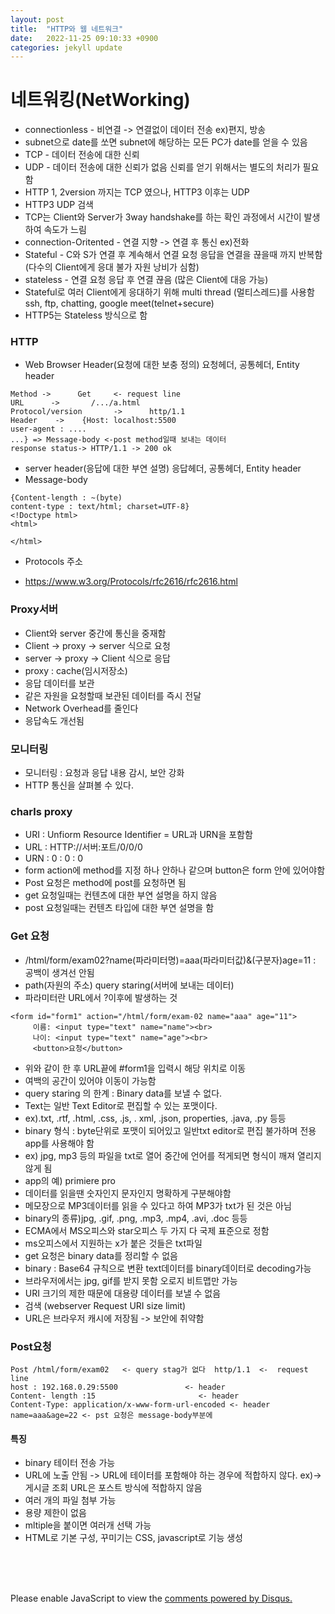 ```yaml
---
layout: post
title:  "HTTP와 웹 네트워크"
date:   2022-11-25 09:10:33 +0900
categories: jekyll update
---
```


# 네트워킹(NetWorking)

* connectionless - 비연결 -> 연결없이 데이터 전송 ex)편지, 방송
* subnet으로 date를 쏘면 subnet에 해당하는 모든 PC가 date를 얻을 수 있음
* TCP - 데이터 전송에 대한 신뢰
* UDP - 데이터 전송에 대한 신뢰가 없음 신뢰를 얻기 위해서는 별도의 처리가 필요함
* HTTP 1, 2version 까지는 TCP 였으나, HTTP3 이후는 UDP
* HTTP3 UDP 검색
* TCP는 Client와 Server가 3way handshake를 하는 확인 과정에서 시간이 발생하여 속도가 느림
* connection-Oritented - 연결 지향 -> 연결 후 통신 ex)전화
* Stateful - C와 S가 연결 후 계속해서 연결 요청 응답을 연결을 끊을때 까지 반복함 (다수의 Client에게 응대 불가 자원 낭비가 심함)
* stateless - 연결 요청 응답 후 연결 끊음 (많은 Client에 대응 가능)
* Stateful로 여러 Client에게 응대하기 위해 multi thread (멀티스레드)를 사용함 ssh, ftp, chatting, google meet(telnet+secure)
* HTTP5는 Stateless 방식으로 함

### HTTP

* Web Browser Header(요청에 대한 보충 정의) 요청헤더, 공통헤더, Entity header

```
Method ->      Get     <- request line 
URL      ->       /.../a.html
Protocol/version       ->      http/1.1
Header    ->    {Host: localhost:5500
user-agent : ....
...} => Message-body <-post method일때 보내는 데이터
response status-> HTTP/1.1 -> 200 ok 
```

* server header(응답에 대한 부연 설명) 응답헤더, 공통헤더, Entity header
* Message-body

```
{Content-length : ~(byte)
content-type : text/html; charset=UTF-8}
<!Doctype html>
<html>

</html>
```

* Protocols 주소

* https://www.w3.org/Protocols/rfc2616/rfc2616.html 

### Proxy서버

* Client와 server 중간에 통신을 중재함 
* Client -> proxy -> server 식으로 요청
* server -> proxy -> Client 식으로 응답
* proxy : cache(임시저장소)
* 응답 데이터를 보관
* 같은 자원을 요청할때 보관된 데이터를 즉시 전달
* Network Overhead를 줄인다
* 응답속도 개선됨
### 모니터링

* 모니터링 : 요청과 응답 내용 감시, 보안 강화
* HTTP 통신을 살펴볼 수 있다.

### charls proxy 

* URI : Unfiorm Resource Identifier = URL과 URN을 포함함
* URL : HTTP://서버:포트/0/0/0
* URN : 0 : 0 : 0
* form action에 method를 지정 하나 안하나 같으며 button은 form 안에 있어야함
* Post 요청은 method에 post를 요청하면 됨
* get 요청일때는 컨텐츠에 대한 부연 설명을 하지 않음
* post 요청일때는 컨텐츠 타입에 대한 부연 설명을 함

### Get 요청
* /html/form/exam02?name(파라미터명)=aaa(파라미터값)&(구분자)age=11 : 공백이 생겨선 안됨
* path(자원의 주소) query staring(서버에 보내는 데이터)
* 파라미터란 URL에서 ?이후에 발생하는 것

```
<form id="form1" action="/html/form/exam-02 name="aaa" age="11">
     이름: <input type="text" name="name"><br>
     나이: <input type="text" name="age"><br>
     <button>요청</button>
```

* 위와 같이 한 후 URL끝에 #form1을 입력시 해당 위치로 이동
* 여백의 공간이 있어야 이동이 가능함
* query staring 의 한계 : Binary data를 보낼 수 없다.
* Text는 일반 Text Editor로 편집할 수 있는 포맷이다.
* ex).txt, .rtf, .html, .css, .js, . xml, .json, properties, .java, .py 등등
* binary 형식 : byte단위로 포맷이 되어있고 일반txt editor로 편집 불가하며 전용 app를 사용해야 함
* ex) jpg, mp3 등의 파일을 txt로 열어 중간에 언어를 적게되면 형식이 깨져 열리지 않게 됨
* app의 예) primiere pro
* 데이터를 읽을땐 숫자인지 문자인지 명확하게 구분해야함
* 메모장으로 MP3데이터를 읽을 수 있다고 하여 MP3가 txt가 된 것은 아님
* binary의 종류)jpg, .gif, .png, .mp3, .mp4, .avi, .doc 등등
* ECMA에서 MS오피스와 star오피스 두 가지 다 국제 표준으로 정함
* ms오피스에서 지원하는 x가 붙은 것들은 txt파일
* get 요청은 binary data를 정리할 수 없음
* binary : Base64 규칙으로 변환 text데이터를 binary데이터로 decoding가능
* 브라우저에서는 jpg, gif를 받지 못함 오로지 비트맵만 가능
* URI 크기의 제한 때문에 대용량 데이터를 보낼 수 없음
* 검색 (webserver Request URI size limit)
* URL은 브라우저 캐시에 저장됨 -> 보안에 취약함

### Post요청

```
Post /html/form/exam02   <- query stag가 없다  http/1.1  <-  request line
host : 192.168.0.29:5500               <- header
Content- length :15                       <- header 
Content-Type: application/x-www-form-url-encoded <- header
name=aaa&age=22 <- pst 요청은 message-body부분에
```
#### 특징
* binary 테이터 전송 가능
* URL에 노출 안됨 -> URL에 테이터를 포함해야 하는 경우에 적합하지 않다. ex)-> 게시글 조회 URL은 포스트 방식에 적합하지 않음
* 여러 개의 파일 첨부 가능
* 용량 제한이 없음
* mltiple을 붙이면 여러개 선택 가능
* HTML로 기본 구성, 꾸미기는 CSS, javascript로 기능 생성










<br><br><br>

<div id="disqus_thread"></div>
<script>
    /**
    *  RECOMMENDED CONFIGURATION VARIABLES: EDIT AND UNCOMMENT THE SECTION BELOW TO INSERT DYNAMIC VALUES FROM YOUR PLATFORM OR CMS.
    *  LEARN WHY DEFINING THESE VARIABLES IS IMPORTANT: https://disqus.com/admin/universalcode/#configuration-variables    */
    /*
    var disqus_config = function () {
    this.page.url = PAGE_URL;  // Replace PAGE_URL with your page's canonical URL variable
    this.page.identifier = PAGE_IDENTIFIER; // Replace PAGE_IDENTIFIER with your page's unique identifier variable
    };
    */
    (function() { // DON'T EDIT BELOW THIS LINE
    var d = document, s = d.createElement('script');
    s.src = 'https://melonweb.disqus.com/embed.js';
    s.setAttribute('data-timestamp', +new Date());
    (d.head || d.body).appendChild(s);
    })();
</script>
<noscript>Please enable JavaScript to view the <a href="https://disqus.com/?ref_noscript">comments powered by Disqus.</a></noscript>